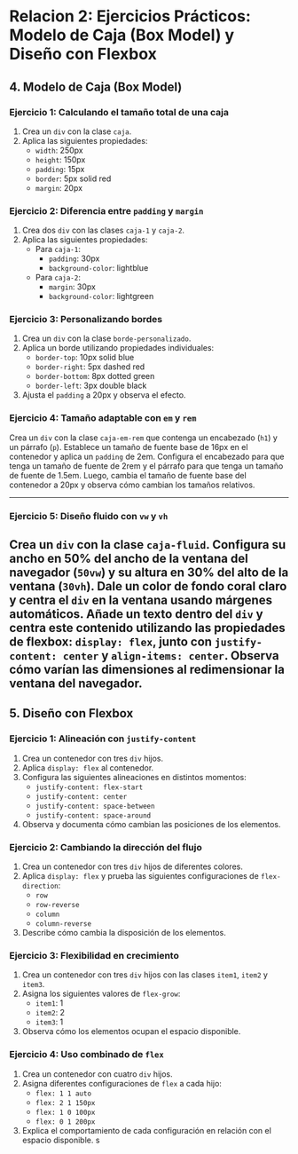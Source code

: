 # Relacion 2: Ejercicios Prácticos: Modelo de Caja (Box Model) y Diseño con Flexbox

## 4. Modelo de Caja (Box Model)

### Ejercicio 1: Calculando el tamaño total de una caja
1. Crea un `div` con la clase `caja`.
2. Aplica las siguientes propiedades:
   - `width`: 250px
   - `height`: 150px
   - `padding`: 15px
   - `border`: 5px solid red
   - `margin`: 20px

### Ejercicio 2: Diferencia entre `padding` y `margin`
1. Crea dos `div` con las clases `caja-1` y `caja-2`.
2. Aplica las siguientes propiedades:
   - Para `caja-1`: 
     - `padding`: 30px
     - `background-color`: lightblue
   - Para `caja-2`: 
     - `margin`: 30px
     - `background-color`: lightgreen

### Ejercicio 3: Personalizando bordes
1. Crea un `div` con la clase `borde-personalizado`.
2. Aplica un borde utilizando propiedades individuales:
   - `border-top`: 10px solid blue
   - `border-right`: 5px dashed red
   - `border-bottom`: 8px dotted green
   - `border-left`: 3px double black
3. Ajusta el `padding` a 20px y observa el efecto.


### Ejercicio 4: Tamaño adaptable con `em` y `rem`
Crea un `div` con la clase `caja-em-rem` que contenga un encabezado (`h1`) y un párrafo (`p`). Establece un tamaño de fuente base de 16px en el contenedor y aplica un `padding` de 2em. Configura el encabezado para que tenga un tamaño de fuente de 2rem y el párrafo para que tenga un tamaño de fuente de 1.5em. Luego, cambia el tamaño de fuente base del contenedor a 20px y observa cómo cambian los tamaños relativos.

---

### Ejercicio 5: Diseño fluido con `vw` y `vh`
Crea un `div` con la clase `caja-fluid`. Configura su ancho en 50% del ancho de la ventana del navegador (`50vw`) y su altura en 30% del alto de la ventana (`30vh`). Dale un color de fondo coral claro y centra el `div` en la ventana usando márgenes automáticos. Añade un texto dentro del `div` y centra este contenido utilizando las propiedades de flexbox: `display: flex`, junto con `justify-content: center` y `align-items: center`. Observa cómo varían las dimensiones al redimensionar la ventana del navegador.
---

## 5. Diseño con Flexbox

### Ejercicio 1: Alineación con `justify-content`
1. Crea un contenedor con tres `div` hijos.
2. Aplica `display: flex` al contenedor.
3. Configura las siguientes alineaciones en distintos momentos:
   - `justify-content: flex-start`
   - `justify-content: center`
   - `justify-content: space-between`
   - `justify-content: space-around`
4. Observa y documenta cómo cambian las posiciones de los elementos.

### Ejercicio 2: Cambiando la dirección del flujo
1. Crea un contenedor con tres `div` hijos de diferentes colores.
2. Aplica `display: flex` y prueba las siguientes configuraciones de `flex-direction`:
   - `row`
   - `row-reverse`
   - `column`
   - `column-reverse`
3. Describe cómo cambia la disposición de los elementos.

### Ejercicio 3: Flexibilidad en crecimiento
1. Crea un contenedor con tres `div` hijos con las clases `item1`, `item2` y `item3`.
2. Asigna los siguientes valores de `flex-grow`:
   - `item1`: 1
   - `item2`: 2
   - `item3`: 1
3. Observa cómo los elementos ocupan el espacio disponible.

### Ejercicio 4: Uso combinado de `flex`
1. Crea un contenedor con cuatro `div` hijos.
2. Asigna diferentes configuraciones de `flex` a cada hijo:
   - `flex: 1 1 auto`
   - `flex: 2 1 150px`
   - `flex: 1 0 100px`
   - `flex: 0 1 200px`
3. Explica el comportamiento de cada configuración en relación con el espacio disponible.
s